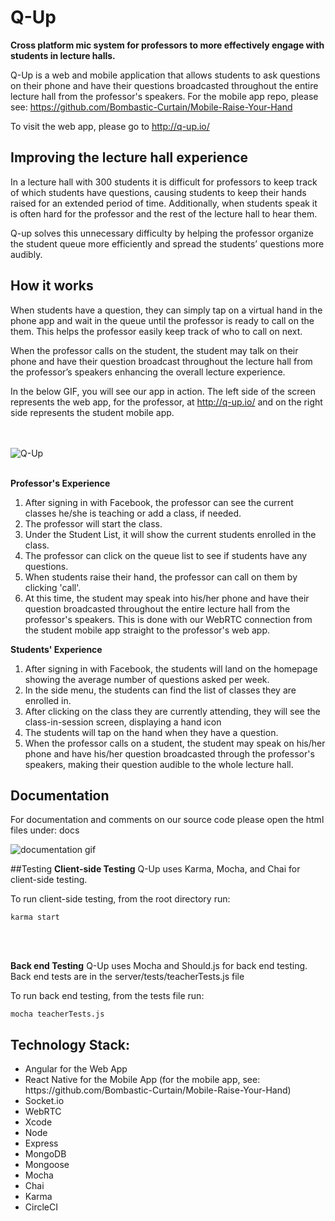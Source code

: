# Q-Up
**Cross platform mic system for professors to more effectively engage with students in lecture halls.**

Q-Up is a web and mobile application that allows students to ask questions on their phone and have their questions broadcasted throughout the entire lecture hall from the professor's speakers.
For the mobile app repo, please see: https://github.com/Bombastic-Curtain/Mobile-Raise-Your-Hand

To visit the web app, please go to http://q-up.io/

## Improving the **lecture hall experience**
In a lecture hall with 300 students it is difficult for professors to keep track of which students have questions, causing students to keep their hands raised for an extended period of time. Additionally, when students speak it is often hard for the professor and the rest of the lecture hall to hear them. 

Q-up solves this unnecessary difficulty by helping the professor organize the student queue more efficiently and spread the students’ questions more audibly.

## How it works
When students have a question, they can simply tap on a virtual hand in the phone app and wait in the queue until the professor is ready to call on the them. This helps the professor easily keep track of who to call on next. 

When the professor calls on the student, the student may talk on their phone and have their question broadcast throughout the lecture hall from the professor’s speakers enhancing the overall lecture experience.

In the below GIF, you will see our app in action. The left side of the screen represents the web app, for the professor, at http://q-up.io/ and on the right side represents the student mobile app.

<br><br>
![Q-Up](http://recordit.co/TTD5pckVWt.gif)
<br><br>

**Professor's Experience**
<ol>
<li> After signing in with Facebook, the professor can see the current classes he/she is teaching or add a class, if needed.
<li> The professor will start the class.
<li> Under the Student List, it will show the current students enrolled in the class.
<li> The professor can click on the queue list to see if students have any questions.
<li> When students raise their hand, the professor can call on them by clicking 'call'.
<li> At this time, the student may speak into his/her phone and have their question broadcasted throughout the entire lecture hall from the professor's speakers. This is done with our WebRTC connection from the student mobile app straight to the professor's web app.
</ol>

**Students' Experience**
<ol>
<li> After signing in with Facebook, the students will land on the homepage showing the average number of questions asked per week.
<li> In the side menu, the students can find the list of classes they are enrolled in.
<li> After clicking on the class they are currently attending, they will see the class-in-session screen, displaying a hand icon
<li> The students will tap on the hand when they have a question.
<li> When the professor calls on a student, the student may speak on his/her phone and have his/her question broadcasted through the professor's speakers, making their question audible to the whole lecture hall.  
</ol>

## Documentation
For documentation and comments on our source code please open the html files under: docs

![documentation gif]()

##Testing
**Client-side Testing**
Q-Up uses Karma, Mocha, and Chai for client-side testing.

To run client-side testing, from the root directory run:
```
karma start
```
<br><br>

**Back end Testing**
Q-Up uses Mocha and Should.js for back end testing.
Back end tests are in the server/tests/teacherTests.js file

To run back end testing, from the tests file run:
```
mocha teacherTests.js
```

## Technology Stack:
<ul>
<li> Angular for the Web App
<li> React Native for the Mobile App (for the mobile app, see: https://github.com/Bombastic-Curtain/Mobile-Raise-Your-Hand)
<li> Socket.io
<li> WebRTC
<li> Xcode
<li> Node
<li> Express
<li> MongoDB
<li> Mongoose
<li> Mocha
<li> Chai
<li> Karma
<li> CircleCI
</ul>
